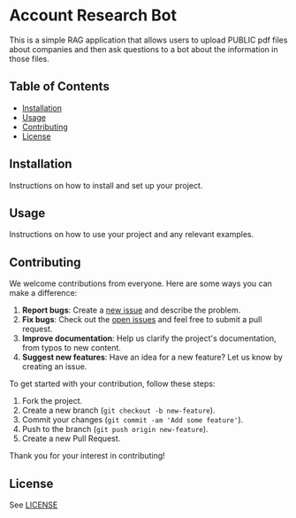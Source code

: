 # Account Research Bot

This is a simple RAG application that allows users to upload PUBLIC pdf files about companies and then ask questions to a bot about the information in those files.

## Table of Contents

- [Installation](#installation)
- [Usage](#usage)
- [Contributing](#contributing)
- [License](#license)

## Installation

Instructions on how to install and set up your project.

## Usage

Instructions on how to use your project and any relevant examples.

## Contributing

We welcome contributions from everyone. Here are some ways you can make a difference:

1. **Report bugs**: Create a [new issue](https://github.com/ctcac00/account-research-bot/issues/new) and describe the problem.
2. **Fix bugs**: Check out the [open issues](https://github.com/ctcac00/account-research-bot/issues) and feel free to submit a pull request.
3. **Improve documentation**: Help us clarify the project's documentation, from typos to new content.
4. **Suggest new features**: Have an idea for a new feature? Let us know by creating an issue.

To get started with your contribution, follow these steps:

1. Fork the project.
2. Create a new branch (`git checkout -b new-feature`).
3. Commit your changes (`git commit -am 'Add some feature'`).
4. Push to the branch (`git push origin new-feature`).
5. Create a new Pull Request.

Thank you for your interest in contributing!

## License

See [LICENSE](./LICENSE)
